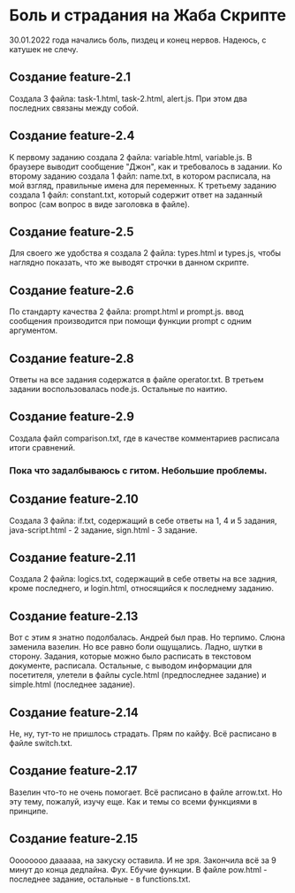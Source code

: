 # Боль и страдания на Жаба Скрипте

30.01.2022 года начались боль, пиздец и конец нервов.
Надеюсь, с катушек не слечу.

## Создание feature-2.1

Создала 3 файла: task-1.html, task-2.html, alert.js. При этом два последних связаны между собой.

## Создание feature-2.4

К первому заданию создала 2 файла: variable.html, variable.js. В браузере выводит сообщение "Джон", как и требовалось в задании.
Ко второму заданию создала 1 файл: name.txt, в котором расписала, на мой взгляд, правильные имена для переменных.
К третьему заданию создала 1 файл: constant.txt, который содержит ответ на заданный вопрос (сам вопрос в виде заголовка в файле).

## Создание feature-2.5

Для своего же удобства я создала 2 файла: types.html и types.js, чтобы наглядно показать, что же выводят строчки в данном скрипте.

## Создание feature-2.6

По стандарту качества 2 файла: prompt.html и prompt.js. ввод сообщения производится при помощи функции prompt с одним аргументом.

## Создание feature-2.8

Ответы на все задания содержатся в файле operator.txt. В третьем задании воспользовалась node.js. Остальные по наитию.

## Создание feature-2.9

Создала файл comparison.txt, где в качестве комментариев расписала итоги сравнений.

### Пока что задалбываюсь с гитом. Небольшие проблемы.

## Создание feature-2.10

Создала 3 файла: if.txt, содержащий в себе ответы на 1, 4 и 5 задания, java-script.html - 2 задание, sign.html - 3 задание.

## Создание feature-2.11

Создала 2 файла: logics.txt, содержащий в себе ответы на все задния, кроме последнего, и login.html, относящийся к последнему заданию.

## Создание feature-2.13

Вот с этим я знатно подолбалась. Андрей был прав. Но терпимо. Слюна заменила вазелин. Но все равно боли ощущались.
Ладно, шутки в сторону. Задания, которые можно было расписать в текстовом документе, расписала. Остальные, с выводом информации для посетителя, улетели в файлы cycle.html (предпоследнее задание) и simple.html (последнее задание).

## Создание feature-2.14

Не, ну, тут-то не пришлось страдать. Прям по кайфу. Всё расписано в файле switch.txt.

## Создание feature-2.17

Вазелин что-то не очень помогает. Всё расписано в файле arrow.txt. Но эту тему, пожалуй, изучу еще. Как и темы со всеми функциями в принципе.

## Создание feature-2.15

Оооооооо даааааа, на закуску оставила. И не зря. Закончила всё за 9 минут до конца дедлайна. Фух.
Ебучие функции. В файле pow.html - последнее задание, остальные - в functions.txt.
